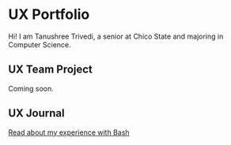 # UX Portfolio

Hi! I am Tanushree Trivedi, a senior at Chico State and majoring in Computer Science. 

## UX Team Project

Coming soon.

## UX Journal

[Read about my experience with Bash](j01/)
